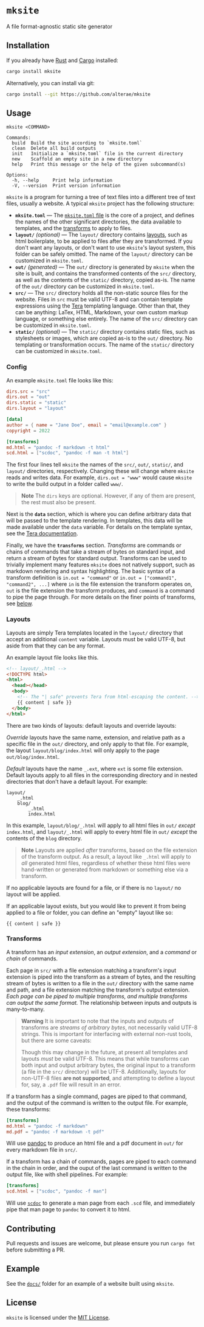 # `mksite`

A file format-agnostic static site generator

## Installation

If you already have [Rust](https://www.rust-lang.org) and [Cargo](https://doc.rust-lang.org/cargo/) installed:

```sh
cargo install mksite
```

Alternatively, you can install via git:

```sh
cargo install --git https://github.com/alterae/mksite
```

## Usage

```help
mksite <COMMAND>

Commands:
  build  Build the site according to `mksite.toml`
  clean  Delete all build outputs
  init   Initialize a `mksite.toml` file in the current directory
  new    Scaffold an empty site in a new directory
  help   Print this message or the help of the given subcommand(s)

Options:
  -h, --help     Print help information
  -V, --version  Print version information
```

`mksite` is a program for turning a tree of text files into a different tree of text files, usually a website. A typical `mksite` project has the following structure:

- **`mksite.toml`** — The [`mksite.toml` file](#config) is the core of a project, and defines the names of the other significant directories, the data available to templates, and the [transforms](#transforms) to apply to files.
- **`layout/`** _(optional)_ — The `layout/` directory contains [layouts](#layouts), such as html boilerplate, to be applied to files after they are transformed. If you don't want any layouts, or don't want to use `mksite`'s layout system, this folder can be safely omitted. The name of the `layout/` directory can be customized in `mksite.toml`.
- **`out/`** _(generated)_ — The `out/` directory is generated by `mksite` when the site is built, and contains the transformed contents of the `src/` directory, as well as the contents of the `static/` directory, copied as-is. The name of the `out/` directory can be customized in `mksite.toml`.
- **`src/`** — The `src/` directory holds all the non-static source files for the website. Files in `src` must be valid UTF-8 and can contain template expressions using the [Tera](https://tera.netlify.app) templating language. Other than that, they can be anything: LaTex, HTML, Markdown, your own custom markup language, or something else entirely. The name of the `src/` directory can be customized in `mksite.toml`.
- **`static/`** _(optional)_ — The `static/` directory contains static files, such as stylesheets or images, which are copied as-is to the `out/` directory. No templating or transformation occurs. The name of the `static/` directory can be customized in `mksite.toml`.

### Config

An example `mksite.toml` file looks like this:

```toml
dirs.src = "src"
dirs.out = "out"
dirs.static = "static"
dirs.layout = "layout"

[data]
author = { name = "Jane Doe", email = "email@example.com" }
copyright = 2022

[transforms]
md.html = "pandoc -f markdown -t html"
scd.html = ["scdoc", "pandoc -f man -t html"]
```

The first four lines tell `mksite` the names of the `src/`, `out/`, `static/`, and `layout/` directories, respectively. Changing these will change where `mksite` reads and writes data. For example, `dirs.out = "www"` would cause `mksite` to write the build output in a folder called `www/`.

> **Note**
> The `dirs` keys are optional. However, if any of them are present, the rest must also be present.

Next is the **`data`** section, which is where you can define arbitrary data that will be passed to the template rendering. In templates, this data will be made available under the `data` variable. For details on the template syntax, see the [Tera documentation](https://tera.netlify.app/docs/).

Finally, we have the **`transforms`** section. _Transforms_ are commands or chains of commands that take a stream of bytes on standard input, and return a stream of bytes for standard output. Transforms can be used to trivially implement many features `mksite` does not natively support, such as markdown rendering and syntax highlighting. The basic syntax of a transform definition is `in.out = "command"` or `in.out = ["command1", "command2", ...]` where `in` is the file extension the transform operates on, `out` is the file extension the transform produces, and `command` is a command to pipe the page through. For more details on the finer points of transforms, see [below](#transforms).

### Layouts

Layouts are simply Tera templates located in the `layout/` directory that accept an additional `content` variable. Layouts must be valid UTF-8, but aside from that they can be any format.

An example layout file looks like this.

```html
<!-- layout/_.html -->
<!DOCTYPE html>
<html>
  <head></head>
  <body>
    <!-- The "| safe" prevents Tera from html-escaping the content. -->
    {{ content | safe }}
  </body>
</html>
```

There are two kinds of layouts: default layouts and override layouts:

_Override_ layouts have the same name, extension, and relative path as a specific file in the `out/` directory, and only apply to that file. For example, the layout `layout/blog/index.html` will only apply to the page `out/blog/index.html`.

_Default_ layouts have the name `_.ext`, where `ext` is some file extension. Default layouts apply to all files in the corresponding directory and in nested directories that don't have a default layout. For example:

```
layout/
    _.html
    blog/
        _.html
        index.html
```

In this example, `layout/blog/_.html` will apply to all html files in `out/` _except_ `index.html`, and `layout/_.html` will apply to every html file in `out/` _except_ the contents of the `blog` directory.

> **Note**
> Layouts are applied _after_ transforms, based on the file extension of the transform output. As a result, a layout like `_.html` will apply to _all_ generated html files, regardless of whether these html files were hand-written or generated from markdown or something else via a transform.

If no applicable layouts are found for a file, or if there is no `layout/` no layout will be applied.

If an applicable layout exists, but you would like to prevent it from being applied to a file or folder, you can define an "empty" layout like so:

```
{{ content | safe }}
```

### Transforms

A transform has an _input extension_, an _output extension_, and a _command_ or _chain_ of commands.

Each page in `src/` with a file extension matching a transform's input extension is piped into the transform as a stream of bytes, and the resulting stream of bytes is written to a file in the `out/` directory with the same name and path, and a file extension matching the transform's output extension. _Each page can be piped to multiple transforms, and multiple transforms can output the same format._ The relationship between inputs and outputs is many-to-many.

> **Warning**
> It is important to note that the inputs and outputs of transforms are _streams of arbitrary bytes_, not necessarily valid UTF-8 strings. This is important for interfacing with external non-rust tools, but there are some caveats:
>
> Though this may change in the future, at present all templates and layouts _must_ be valid UTF-8. This means that while transforms can both input and output arbitrary bytes, the original input to a transform (a file in the `src/` directory) will be UTF-8. Additionally, layouts for non-UTF-8 files **are not supported**, and attempting to define a layout for, say, a `.pdf` file will result in an error.

If a transform has a single command, pages are piped to that command, and the output of the command is written to the output file. For example, these transforms:

```toml
[transforms]
md.html = "pandoc -f markdown"
md.pdf = "pandoc -f markdown -t pdf"
```

Will use [pandoc](https://pandoc.org) to produce an html file and a pdf document in `out/` for every markdown file in `src/`.

If a transform has a chain of commands, pages are piped to each command in the chain in order, and the ouput of the last command is written to the output file, like with shell pipelines. For example:

```toml
[transforms]
scd.html = ["scdoc", "pandoc -f man"]
```

Will use [`scdoc`](https://git.sr.ht/~sircmpwn/scdoc) to generate a man page from each `.scd` file, and immediately pipe that man page to `pandoc` to convert it to html.

## Contributing

Pull requests and issues are welcome, but please ensure you run `cargo fmt` before submitting a PR.

## Example

See the [`docs/`](./docs/) folder for an example of a website built using `mksite`.

## License

`mksite` is licensed under the [MIT License](./LICENSE).
